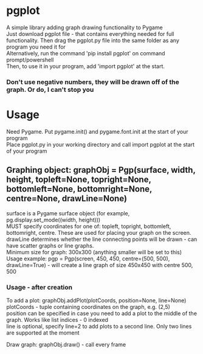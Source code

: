 # pgplot
 A simple library adding graph drawing functionality to Pygame</br>
 Just download pgplot file - that contains everything needed for full functionality. Then drag the pgplot.py file into the same folder as any program you need it for</br>
 Alternatively, run the command 'pip install pgplot' on command prompt/powershell</br>
 Then, to use it in your program, add 'import pgplot' at the start.

### Don't use negative numbers, they will be drawn off of the graph. Or do, I can't stop you

# Usage
Need Pygame. Put pygame.init() and pygame.font.init at the start of your program<br/>
Place pgplot.py in your working directory and call import pgplot at the start of your program

## Graphing object: graphObj = Pgp(surface, width, height, topleft=None, topright=None, bottomleft=None, bottomright=None, centre=None, drawLine=None)
surface is a Pygame surface object (for example, pg.display.set_mode((width, height)))<br/>
MUST specify coordinates for one of: topleft, topright, bottomleft, bottomright, centre. These are used for placing your graph on the screen.<br/>
drawLine determines whether the line connecting points will be drawn - can have scatter graphs or line graphs.</br>
Minimum size for graph: 300x300 (anything smaller will be set to this)</br>
Usage example: pgp = Pgp(screen, 450, 450, centre=(500, 500), drawLine=True) - will create a line graph of size 450x450 with centre 500, 500

### Usage - after creation
To add a plot: graphObj.addPlot(plotCoords, position=None, line=None)<br/>
plotCoords - tuple containing coordinates on the graph, e.g. (2,5)<br/>
position can be specified in case you need to add a plot to the middle of the graph. Works like list indices - 0 indexed<br/>
line is optional, specify line=2 to add plots to a second line. Only two lines are supported at the moment<br/>

Draw graph: graphObj.draw() - call every frame
